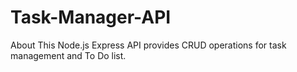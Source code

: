 # Task-Manager-API
About This Node.js Express API provides CRUD operations for task management and To Do list.
